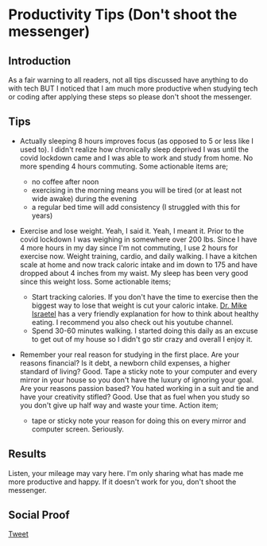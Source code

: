 
# Productivity Tips (Don't shoot the messenger)

## Introduction

As a fair warning to all readers, not all tips discussed have anything to do with tech BUT I noticed that I am much more productive when studying tech or coding after applying these steps so please don't shoot the messenger.

## Tips

- Actually sleeping 8 hours improves focus (as opposed to 5 or less like I used to). I didn't realize how chronically sleep deprived I was until the covid lockdown came and I was able to work and study from home. No more spending 4 hours commuting. Some actionable items are;
    - no coffee after noon
    - exercising in the morning means you will be tired (or at least not wide awake) during the evening
    - a regular bed time will add consistency (I struggled with this for years)

- Exercise and lose weight. Yeah, I said it. Yeah, I meant it. Prior to the covid lockdown I was weighing in somewhere over 200 lbs. Since I have 4 more hours in my day since I'm not commuting, I use 2 hours for exercise now. Weight training, cardio, and daily walking. I have a kitchen scale at home and now track caloric intake and im down to 175 and have dropped about 4 inches from my waist. My sleep has been very good since this weight loss. Some actionable items;
    - Start tracking calories. If you don't have the time to exercise then the biggest way to lose that weight is cut your caloric intake. [Dr. Mike Israetel](https://www.youtube.com/watch?v=TYeZVfPxwKM&t) has a very friendly explanation for how to think about healthy eating. I recommend you also check out his youtube channel. 
    - Spend 30-60 minutes walking. I started doing this daily as an excuse to get out of my house so I didn't go stir crazy and overall I enjoy it. 

- Remember your real reason for studying in the first place. Are your reasons financial? Is it debt, a newborn child expenses, a higher standard of living? Good. Tape a sticky note to your computer and every mirror in your house so you don't have the luxury of ignoring your goal. Are your reasons passion based? You hated working in a suit and tie and have your creativity stifled? Good. Use that as fuel when you study so you don't give up half way and waste your time. Action item;
    - tape or sticky note your reason for doing this on every mirror and computer screen. Seriously.

## Results

Listen, your mileage may vary here. I'm only sharing what has made me more productive and happy. If it doesn't work for you, don't shoot the messenger.

## Social Proof

[Tweet]()
